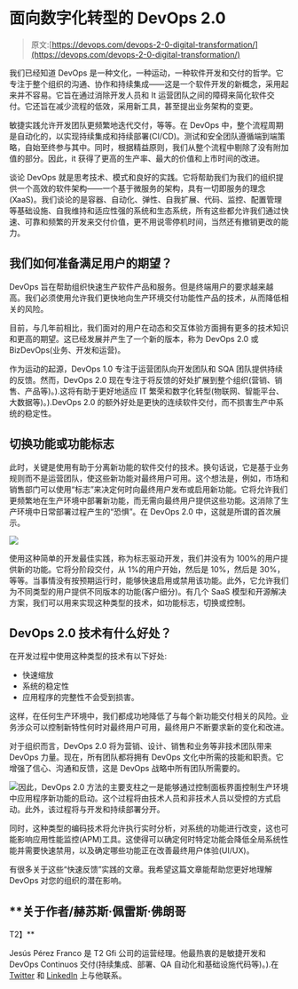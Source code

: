 # 面向数字化转型的 DevOps 2.0

> 原文:[https://devops.com/devops-2-0-digital-transformation/](https://devops.com/devops-2-0-digital-transformation/)

我们已经知道 DevOps 是一种文化，一种运动，一种软件开发和交付的哲学。它专注于整个组织的沟通、协作和持续集成——这是一个软件开发的新概念，采用起来并不容易。它旨在通过消除开发人员和 It 运营团队之间的障碍来简化软件交付。它还旨在减少流程的低效，采用新工具，甚至提出业务架构的变更。

敏捷实践允许开发团队更频繁地迭代交付，等等。在 DevOps 中，整个流程周期是自动化的，以实现持续集成和持续部署(CI/CD)。测试和安全团队遵循端到端策略，自始至终参与其中。同时，根据精益原则，我们从整个流程中剔除了没有附加值的部分。因此，it 获得了更高的生产率、最大的价值和上市时间的改进。

谈论 DevOps 就是思考技术、模式和良好的实践。它将帮助我们为我们的组织提供一个高效的软件架构——一个基于微服务的架构，具有一切即服务的理念(XaaS)。我们谈论的是容器、自动化、弹性、自我扩展、代码、监控、配置管理等基础设施、自我维持和适应性强的系统和生态系统，所有这些都允许我们通过快速、可靠和频繁的开发来交付价值，更不用说零停机时间，当然还有撤销更改的能力。

## 我们如何准备满足用户的期望？

DevOps 旨在帮助组织快速生产软件产品和服务。但是终端用户的要求越来越高。我们必须使用允许我们更快地向生产环境交付功能性产品的技术，从而降低相关的风险。

目前，与几年前相比，我们面对的用户在动态和交互体验方面拥有更多的技术知识和更高的期望。这已经发展并产生了一个新的版本，称为 DevOps 2.0 或 BizDevOps(业务、开发和运营)。

作为运动的起源，DevOps 1.0 专注于运营团队向开发团队和 SQA 团队提供持续的反馈。然而，DevOps 2.0 现在专注于将反馈的好处扩展到整个组织(营销、销售、产品等)。).这将有助于更好地适应 IT 繁荣和数字化转型(物联网、智能平台、大数据等)。).DevOps 2.0 的额外好处是更快的连续软件交付，而不损害生产中系统的稳定性。

## **切换功能或功能标志**

此时，关键是使用有助于分离新功能的软件交付的技术。换句话说，它是基于业务规则而不是运营团队，使这些新功能对最终用户可用。这个想法是，例如，市场和销售部门可以使用“标志”来决定何时向最终用户发布或启用新功能。它将允许我们更频繁地在生产环境中部署新功能，而无需向最终用户提供这些功能。这消除了生产环境中日常部署过程产生的“恐惧”。在 DevOps 2.0 中，这就是所谓的首次展示。

![](../Images/8cf5c8f43b851812e086e9f5eb3d7d94.png)

使用这种简单的开发最佳实践，称为标志驱动开发，我们并没有为 100%的用户提供新的功能。它将分阶段交付，从 1%的用户开始，然后是 10%，然后是 30%，等等。当事情没有按预期运行时，能够快速启用或禁用该功能。此外，它允许我们为不同类型的用户提供不同版本的功能(客户细分)。有几个 SaaS 模型和开源解决方案，我们可以用来实现这种类型的技术，如功能标志，切换或控制。

## DevOps 2.0 技术有什么好处？

在开发过程中使用这种类型的技术有以下好处:

*   快速缩放
*   系统的稳定性
*   应用程序的完整性不会受到损害。

这样，在任何生产环境中，我们都成功地降低了与每个新功能交付相关的风险。业务涉众可以控制新特性何时对最终用户可用，最终用户不断要求新的变化和改进。

对于组织而言，DevOps 2.0 将为营销、设计、销售和业务等非技术团队带来 DevOps 力量。现在，所有团队都将拥有 DevOps 文化中所需的技能和职责。它增强了信心、沟通和反馈，这是 DevOps 战略中所有团队所需要的。

![](../Images/b27606e68c0135b6a6bafc3b6396869f.png)因此，DevOps 2.0 方法的主要支柱之一是能够通过控制面板界面控制生产环境中应用程序新功能的启动。这个过程将由技术人员和非技术人员以受控的方式启动。此外，该过程将与开发和持续部署分开。

同时，这种类型的编码技术将允许执行实时分析，对系统的功能进行改变，这也可能影响应用性能监控(APM)工具。这使得可以确定何时特定功能会降低全局系统性能并需要快速禁用，以及确定哪些功能正在改善最终用户体验(UI/UX)。

有很多关于这些“快速反馈”实践的文章。我希望这篇文章能帮助您更好地理解 DevOps 对您的组织的潜在影响。

## **关于作者/赫苏斯·佩雷斯·佛朗哥
T2】**

Jesús Pérez Franco 是 T2 Gfi 公司的运营经理。他最热衷的是敏捷开发和 DevOps Continuos 交付(持续集成、部署、QA 自动化和基础设施代码等)。).在 [Twitter](https://twitter.com/jpefranco) 和 [LinkedIn](https://www.linkedin.com/in/jpefranco/) 上与他联系。